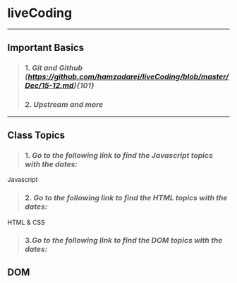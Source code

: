 # liveCoding
---
## Important Basics
>### 1. *Git and Github (https://github.com/hamzadarej/liveCoding/blob/master/Dec/15-12.md){101}*
>### 2. *Upstream and more*
---
## Class Topics
>### 1. *Go to the following link to find the Javascript topics with the dates:*

Javascript
>### 2. *Go to the following link to find the HTML topics with the dates:*

HTML & CSS
>### 3.*Go to the following link to find the DOM topics with the dates:* 

DOM
---
